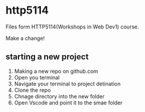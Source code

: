 # http5114

Files form HTTP5114(Workshops in Web Dev1) course.

Make a change!

## starting a new project

1. Making a new repo on github.com
2. Open you terminal
3. Navigate your terminal to project detination
4. Clone the repo
5. Chnage directory into the new folder
6. Open Vscode and point it to the smae folder
